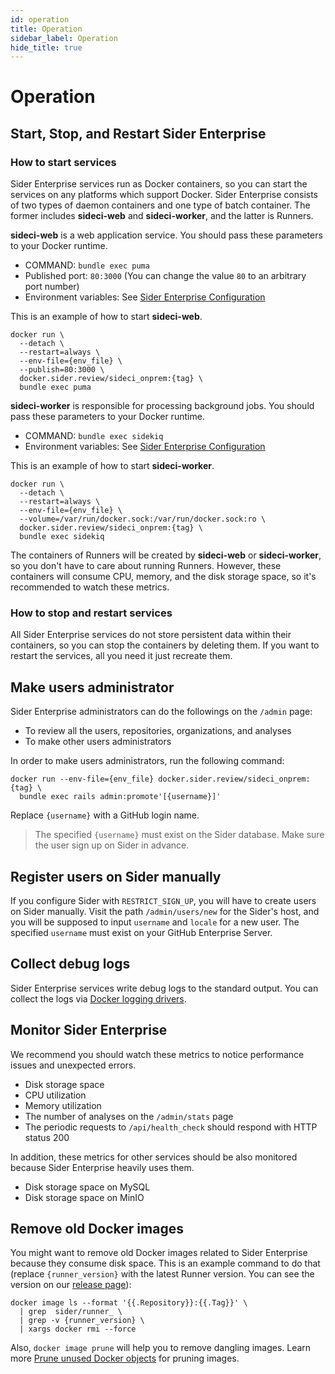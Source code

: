 ```yaml
---
id: operation
title: Operation
sidebar_label: Operation
hide_title: true
---
```


# Operation

## Start, Stop, and Restart Sider Enterprise

### How to start services

Sider Enterprise services run as Docker containers, so you can start the services on any platforms which support Docker. Sider Enterprise consists of two types of daemon containers and one type of batch container. The former includes **sideci-web** and **sideci-worker**, and the latter is Runners.

**sideci-web** is a web application service. You should pass these parameters to your Docker runtime.

- COMMAND: `bundle exec puma`
- Published port: `80:3000` (You can change the value `80` to an arbitrary port number)
- Environment variables: See [Sider Enterprise Configuration](./config.md)

This is an example of how to start **sideci-web**.

```console
docker run \
  --detach \
  --restart=always \
  --env-file={env_file} \
  --publish=80:3000 \
  docker.sider.review/sideci_onprem:{tag} \
  bundle exec puma
```

**sideci-worker** is responsible for processing background jobs. You should pass these parameters to your Docker runtime.

- COMMAND: `bundle exec sidekiq`
- Environment variables: See [Sider Enterprise Configuration](./config.md)

This is an example of how to start **sideci-worker**.

```console
docker run \
  --detach \
  --restart=always \
  --env-file={env_file} \
  --volume=/var/run/docker.sock:/var/run/docker.sock:ro \
  docker.sider.review/sideci_onprem:{tag} \
  bundle exec sidekiq
```

The containers of Runners will be created by **sideci-web** or **sideci-worker**, so you don't have to care about running Runners. However, these containers will consume CPU, memory, and the disk storage space, so it's recommended to watch these metrics.

### How to stop and restart services

All Sider Enterprise services do not store persistent data within their containers, so you can stop the containers by deleting them. If you want to restart the services, all you need it just recreate them.

## Make users administrator

Sider Enterprise administrators can do the followings on the `/admin` page:

- To review all the users, repositories, organizations, and analyses
- To make other users administrators

In order to make users administrators, run the following command:

```console
docker run --env-file={env_file} docker.sider.review/sideci_onprem:{tag} \
  bundle exec rails admin:promote'[{username}]'
```

Replace `{username}` with a GitHub login name.

> The specified `{username}` must exist on the Sider database. Make sure the user sign up on Sider in advance.

## Register users on Sider manually

If you configure Sider with `RESTRICT_SIGN_UP`, you will have to create users on Sider manually. Visit the path `/admin/users/new` for the Sider's host, and you will be supposed to input `username` and `locale` for a new user. The specified `username` must exist on your GitHub Enterprise Server.

## Collect debug logs

Sider Enterprise services write debug logs to the standard output. You can collect the logs via [Docker logging drivers](https://docs.docker.com/config/containers/logging/configure/).

## Monitor Sider Enterprise

We recommend you should watch these metrics to notice performance issues and unexpected errors.

- Disk storage space
- CPU utilization
- Memory utilization
- The number of analyses on the `/admin/stats` page
- The periodic requests to `/api/health_check` should respond with HTTP status 200

In addition, these metrics for other services should be also monitored because Sider Enterprise heavily uses them.

- Disk storage space on MySQL
- Disk storage space on MinIO

## Remove old Docker images

You might want to remove old Docker images related to Sider Enterprise because they consume disk space. This is an example command to do that (replace `{runner_version}` with the latest Runner version. You can see the version on our [release page](./releases/index.md)):

```console
docker image ls --format '{{.Repository}}:{{.Tag}}' \
  | grep  sider/runner_ \
  | grep -v {runner_version} \
  | xargs docker rmi --force
```

Also, `docker image prune` will help you to remove dangling images. Learn more [Prune unused Docker objects](https://docs.docker.com/config/pruning/) for pruning images.
